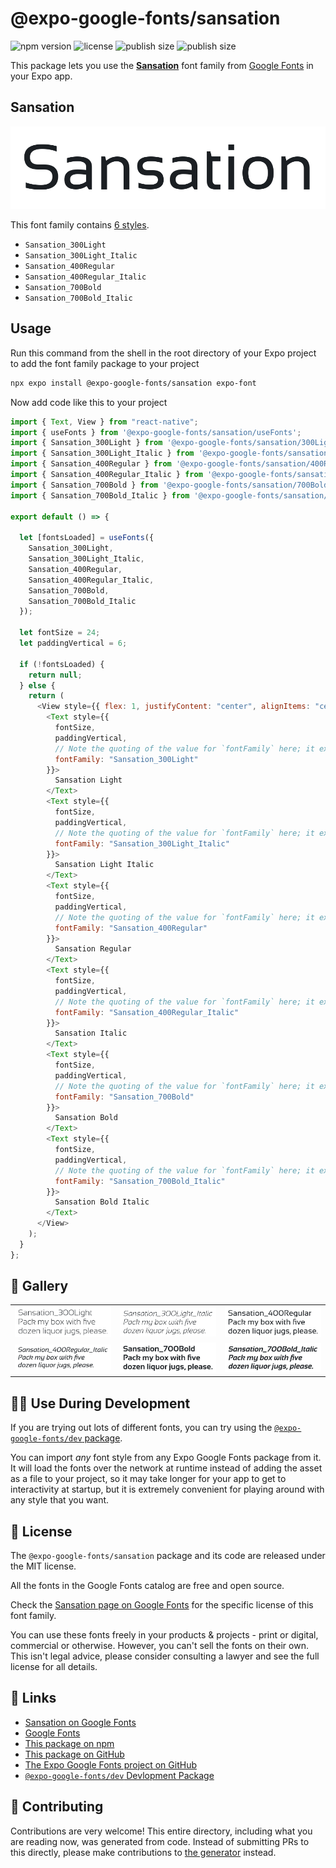 # @expo-google-fonts/sansation

![npm version](https://flat.badgen.net/npm/v/@expo-google-fonts/sansation)
![license](https://flat.badgen.net/github/license/expo/google-fonts)
![publish size](https://flat.badgen.net/packagephobia/install/@expo-google-fonts/sansation)
![publish size](https://flat.badgen.net/packagephobia/publish/@expo-google-fonts/sansation)

This package lets you use the [**Sansation**](https://fonts.google.com/specimen/Sansation) font family from [Google Fonts](https://fonts.google.com/) in your Expo app.

## Sansation

![Sansation](./font-family.png)

This font family contains [6 styles](#-gallery).

- `Sansation_300Light`
- `Sansation_300Light_Italic`
- `Sansation_400Regular`
- `Sansation_400Regular_Italic`
- `Sansation_700Bold`
- `Sansation_700Bold_Italic`

## Usage

Run this command from the shell in the root directory of your Expo project to add the font family package to your project

```sh
npx expo install @expo-google-fonts/sansation expo-font
```

Now add code like this to your project

```js
import { Text, View } from "react-native";
import { useFonts } from '@expo-google-fonts/sansation/useFonts';
import { Sansation_300Light } from '@expo-google-fonts/sansation/300Light';
import { Sansation_300Light_Italic } from '@expo-google-fonts/sansation/300Light_Italic';
import { Sansation_400Regular } from '@expo-google-fonts/sansation/400Regular';
import { Sansation_400Regular_Italic } from '@expo-google-fonts/sansation/400Regular_Italic';
import { Sansation_700Bold } from '@expo-google-fonts/sansation/700Bold';
import { Sansation_700Bold_Italic } from '@expo-google-fonts/sansation/700Bold_Italic';

export default () => {

  let [fontsLoaded] = useFonts({
    Sansation_300Light, 
    Sansation_300Light_Italic, 
    Sansation_400Regular, 
    Sansation_400Regular_Italic, 
    Sansation_700Bold, 
    Sansation_700Bold_Italic
  });

  let fontSize = 24;
  let paddingVertical = 6;

  if (!fontsLoaded) {
    return null;
  } else {
    return (
      <View style={{ flex: 1, justifyContent: "center", alignItems: "center" }}>
        <Text style={{
          fontSize,
          paddingVertical,
          // Note the quoting of the value for `fontFamily` here; it expects a string!
          fontFamily: "Sansation_300Light"
        }}>
          Sansation Light
        </Text>
        <Text style={{
          fontSize,
          paddingVertical,
          // Note the quoting of the value for `fontFamily` here; it expects a string!
          fontFamily: "Sansation_300Light_Italic"
        }}>
          Sansation Light Italic
        </Text>
        <Text style={{
          fontSize,
          paddingVertical,
          // Note the quoting of the value for `fontFamily` here; it expects a string!
          fontFamily: "Sansation_400Regular"
        }}>
          Sansation Regular
        </Text>
        <Text style={{
          fontSize,
          paddingVertical,
          // Note the quoting of the value for `fontFamily` here; it expects a string!
          fontFamily: "Sansation_400Regular_Italic"
        }}>
          Sansation Italic
        </Text>
        <Text style={{
          fontSize,
          paddingVertical,
          // Note the quoting of the value for `fontFamily` here; it expects a string!
          fontFamily: "Sansation_700Bold"
        }}>
          Sansation Bold
        </Text>
        <Text style={{
          fontSize,
          paddingVertical,
          // Note the quoting of the value for `fontFamily` here; it expects a string!
          fontFamily: "Sansation_700Bold_Italic"
        }}>
          Sansation Bold Italic
        </Text>
      </View>
    );
  }
};
```

## 🔡 Gallery


||||
|-|-|-|
|![Sansation_300Light](./300Light/Sansation_300Light.ttf.png)|![Sansation_300Light_Italic](./300Light_Italic/Sansation_300Light_Italic.ttf.png)|![Sansation_400Regular](./400Regular/Sansation_400Regular.ttf.png)||
|![Sansation_400Regular_Italic](./400Regular_Italic/Sansation_400Regular_Italic.ttf.png)|![Sansation_700Bold](./700Bold/Sansation_700Bold.ttf.png)|![Sansation_700Bold_Italic](./700Bold_Italic/Sansation_700Bold_Italic.ttf.png)||


## 👩‍💻 Use During Development

If you are trying out lots of different fonts, you can try using the [`@expo-google-fonts/dev` package](https://github.com/expo/google-fonts/tree/master/font-packages/dev#readme).

You can import _any_ font style from any Expo Google Fonts package from it. It will load the fonts over the network at runtime instead of adding the asset as a file to your project, so it may take longer for your app to get to interactivity at startup, but it is extremely convenient for playing around with any style that you want.


## 📖 License

The `@expo-google-fonts/sansation` package and its code are released under the MIT license.

All the fonts in the Google Fonts catalog are free and open source.

Check the [Sansation page on Google Fonts](https://fonts.google.com/specimen/Sansation) for the specific license of this font family.

You can use these fonts freely in your products & projects - print or digital, commercial or otherwise. However, you can't sell the fonts on their own. This isn't legal advice, please consider consulting a lawyer and see the full license for all details.

## 🔗 Links

- [Sansation on Google Fonts](https://fonts.google.com/specimen/Sansation)
- [Google Fonts](https://fonts.google.com/)
- [This package on npm](https://www.npmjs.com/package/@expo-google-fonts/sansation)
- [This package on GitHub](https://github.com/expo/google-fonts/tree/master/font-packages/sansation)
- [The Expo Google Fonts project on GitHub](https://github.com/expo/google-fonts)
- [`@expo-google-fonts/dev` Devlopment Package](https://github.com/expo/google-fonts/tree/master/font-packages/dev)

## 🤝 Contributing

Contributions are very welcome! This entire directory, including what you are reading now, was generated from code. Instead of submitting PRs to this directly, please make contributions to [the generator](https://github.com/expo/google-fonts/tree/master/packages/generator) instead.

